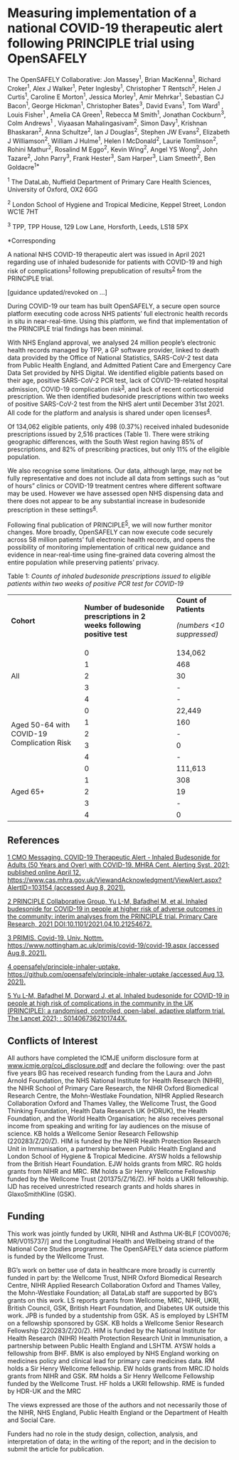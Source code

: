 # Measuring implementation of a national COVID-19 therapeutic alert following PRINCIPLE trial using OpenSAFELY

The OpenSAFELY Collaborative: Jon Massey<sup>1</sup>, Brian MacKenna<sup>1</sup>, Richard Croker<sup>1</sup>, Alex J Walker<sup>1</sup>, Peter Inglesby<sup>1</sup>, Christopher T Rentsch<sup>2</sup>, Helen J Curtis<sup>1</sup>, Caroline E Morton<sup>1</sup>, Jessica Morley<sup>1</sup>, Amir Mehrkar<sup>1</sup>, Sebastian CJ Bacon<sup>1</sup>, George Hickman<sup>1</sup>, Christopher Bates<sup>3</sup>, David Evans<sup>1</sup>, Tom Ward<sup>1</sup> , Louis Fisher<sup>1 </sup>, Amelia CA Green<sup>1</sup>, Rebecca M Smith<sup>1</sup>, Jonathan Cockburn<sup>3</sup>, Colm Andrews<sup>1</sup> , Viyaasan Mahalingasivam<sup>2</sup>, Simon Davy<sup>1</sup>, Krishnan Bhaskaran<sup>2</sup>, Anna Schultze<sup>2</sup>, Ian J Douglas<sup>2</sup>, Stephen JW Evans<sup>2</sup>, Elizabeth J Williamson<sup>2</sup>, William J Hulme<sup>1</sup>, Helen I McDonald<sup>2</sup>, Laurie Tomlinson<sup>2</sup>, Rohini Mathur<sup>2</sup>, Rosalind M Eggo<sup>2</sup>, Kevin Wing<sup>2</sup>, Angel YS Wong<sup>2</sup>, John Tazare<sup>2</sup>,  John Parry<sup>3</sup>, Frank Hester<sup>3</sup>, Sam Harper<sup>3</sup>, Liam Smeeth<sup>2</sup>, Ben Goldacre<sup>1*</sup>

<sup>1</sup> The DataLab, Nuffield Department of Primary Care Health Sciences, University of Oxford, OX2 6GG


<sup>2</sup> London School of Hygiene and Tropical Medicine, Keppel Street, London WC1E 7HT


<sup>3</sup> TPP, TPP House, 129 Low Lane, Horsforth, Leeds, LS18 5PX

*Corresponding

A national NHS COVID-19 therapeutic alert was issued in April 2021 regarding use of inhaled budesonide for patients with COVID-19 and high risk of complications<sup><a href="https://www.zotero.org/google-docs/?8x3Zua">1</a></sup> following prepublication of results<sup><a href="https://www.zotero.org/google-docs/?t3UB2R">2</a></sup> from the PRINCIPLE trial. 

[guidance updated/revoked on …]

During COVID-19 our team has built OpenSAFELY, a secure open source platform executing code across NHS patients’ full electronic health records in situ in near-real-time. Using this platform, we find that implementation of the PRINCIPLE trial findings has been minimal. 

With NHS England approval, we analysed 24 million people’s electronic health records managed by TPP, a GP software provider, linked to death data provided by the Office of National Statistics, SARS-CoV-2 test data from Public Health England, and Admitted Patient Care and Emergency Care Data Set provided by NHS Digital. We identified eligible patients based on their age, positive SARS-CoV-2 PCR test, lack of COVID-19-related hospital admission, COVID-19 complication risk<sup><a href="https://www.zotero.org/google-docs/?sR9vvf">3</a></sup>, and lack of recent corticosteroid prescription. We then identified budesonide prescriptions within two weeks of positive SARS-CoV-2 test from the NHS alert until December 31st 2021. All code for the platform and analysis is shared under open licenses<sup><a href="https://www.zotero.org/google-docs/?9qy59H">4</a></sup>.

Of 134,062 eligible patients, only 498 (0.37%) received inhaled budesonide prescriptions issued by 2,516 practices (Table 1). There were striking geographic differences, with the South West region having 85% of prescriptions, and 82% of prescribing practices, but only 11% of the eligible population.

We also recognise some limitations. Our data, although large, may not be fully representative and does not include all data from settings such as “out of hours” clinics or COVID-19 treatment centres where different software may be used. However we have assessed open NHS dispensing data and there does not appear to be any substantial increase in budesonide prescription in these settings<sup><a href="https://www.zotero.org/google-docs/?d2ijW0">4</a></sup>.

Following final publication of PRINCIPLE<sup><a href="https://www.zotero.org/google-docs/?4iZtXt">5</a></sup>, we will now further monitor changes. More broadly, OpenSAFELY can now execute code securely across 58 million patients’ full electronic health records, and opens the possibility of monitoring implementation of critical new guidance and evidence in near-real-time using fine-grained data covering almost the entire population while preserving patients’ privacy. 

Table 1: _Counts of inhaled budesonide prescriptions issued to eligible patients within two weeks of positive PCR test for COVID-19_


<table>
  <tr>
   <td><strong>Cohort</strong>
   </td>
   <td><strong>Number of budesonide prescriptions in 2 weeks following positive test </strong>
   </td>
   <td><strong>Count of Patients </strong>
<p>
<em>(numbers &lt;10 suppressed)</em>
   </td>
  </tr>
  <tr>
   <td rowspan="5" >All
   </td>
   <td>0
   </td>
   <td>134,062
   </td>
  </tr>
  <tr>
   <td>1
   </td>
   <td>468
   </td>
  </tr>
  <tr>
   <td>2
   </td>
   <td>30
   </td>
  </tr>
  <tr>
   <td>3
   </td>
   <td>-
   </td>
  </tr>
  <tr>
   <td>4
   </td>
   <td>-
   </td>
  </tr>
  <tr>
   <td rowspan="5" >Aged 50-64 with COVID-19 Complication Risk
   </td>
   <td>0
   </td>
   <td>22,449
   </td>
  </tr>
  <tr>
   <td>1
   </td>
   <td>160
   </td>
  </tr>
  <tr>
   <td>2
   </td>
   <td>-
   </td>
  </tr>
  <tr>
   <td>3
   </td>
   <td>0
   </td>
  </tr>
  <tr>
   <td>4
   </td>
   <td>-
   </td>
  </tr>
  <tr>
   <td rowspan="5" >Aged 65+
   </td>
   <td>0
   </td>
   <td>111,613
   </td>
  </tr>
  <tr>
   <td>1
   </td>
   <td>308
   </td>
  </tr>
  <tr>
   <td>2
   </td>
   <td>19
   </td>
  </tr>
  <tr>
   <td>3
   </td>
   <td>-
   </td>
  </tr>
  <tr>
   <td>4
   </td>
   <td>0
   </td>
  </tr>
</table>



## References
[1	CMO Messaging. COVID-19 Therapeutic Alert - Inhaled Budesonide for Adults (50 Years and Over) with COVID-19. MHRA Cent. Alerting Syst. 2021; published online April 12. https://www.cas.mhra.gov.uk/ViewandAcknowledgment/ViewAlert.aspx?AlertID=103154 (accessed Aug 8, 2021).](https://www.zotero.org/google-docs/?9svTx4)

[2	PRINCIPLE Collaborative Group, Yu L-M, Bafadhel M, et al. Inhaled budesonide for COVID-19 in people at higher risk of adverse outcomes in the community: interim analyses from the PRINCIPLE trial. Primary Care Research, 2021 DOI:10.1101/2021.04.10.21254672.](https://www.zotero.org/google-docs/?9svTx4)

[3	PRIMIS. Covid-19. Univ. Nottm. https://www.nottingham.ac.uk/primis/covid-19/covid-19.aspx (accessed Aug 8, 2021).](https://www.zotero.org/google-docs/?9svTx4)

[4	opensafely/principle-inhaler-uptake. https://github.com/opensafely/principle-inhaler-uptake (accessed Aug 13, 2021).](https://www.zotero.org/google-docs/?9svTx4)

[5	Yu L-M, Bafadhel M, Dorward J, et al. Inhaled budesonide for COVID-19 in people at high risk of complications in the community in the UK (PRINCIPLE): a randomised, controlled, open-label, adaptive platform trial. The Lancet 2021; : S014067362101744X.](https://www.zotero.org/google-docs/?9svTx4)


## Conflicts of Interest

All authors have completed the ICMJE uniform disclosure form at www.icmje.org/coi_disclosure.pdf and declare the following: over the past five years BG has received research funding from the Laura and John Arnold Foundation, the NHS National Institute for Health Research (NIHR), the NIHR School of Primary Care Research, the NIHR Oxford Biomedical Research Centre, the Mohn-Westlake Foundation, NIHR Applied Research Collaboration Oxford and Thames Valley, the Wellcome Trust, the Good Thinking Foundation, Health Data Research UK (HDRUK), the Health Foundation, and the World Health Organisation; he also receives personal income from speaking and writing for lay audiences on the misuse of science. KB holds a Wellcome Senior Research Fellowship (220283/Z/20/Z). HIM is funded by the NIHR Health Protection Research Unit in Immunisation, a partnership between Public Health England and London School of Hygiene & Tropical Medicine. AYSW holds a fellowship from the British Heart Foundation. EJW holds grants from MRC. RG holds grants from NIHR and MRC. RM holds a Sir Henry Wellcome Fellowship funded by the Wellcome Trust (201375/Z/16/Z). HF holds a UKRI fellowship. IJD has received unrestricted research grants and holds shares in GlaxoSmithKline (GSK). 


## Funding

This work was jointly funded by UKRI, NIHR and Asthma UK-BLF [COV0076; MR/V015737/] and the Longitudinal Health and Wellbeing strand of the National Core Studies programme. The OpenSAFELY data science platform is funded by the Wellcome Trust.

BG’s work on better use of data in healthcare more broadly is currently funded in part by: the Wellcome Trust, NIHR Oxford Biomedical Research Centre, NIHR Applied Research Collaboration Oxford and Thames Valley, the Mohn-Westlake Foundation; all DataLab staff are supported by BG’s grants on this work. LS reports grants from Wellcome, MRC, NIHR, UKRI, British Council, GSK, British Heart Foundation, and Diabetes UK outside this work. JPB is funded by a studentship from GSK. AS is employed by LSHTM on a fellowship sponsored by GSK. KB holds a Wellcome Senior Research Fellowship (220283/Z/20/Z). HIM is funded by the National Institute for Health Research (NIHR) Health Protection Research Unit in Immunisation, a partnership between Public Health England and LSHTM. AYSW holds a fellowship from BHF. BMK is also employed by NHS England working on medicines policy and clinical lead for primary care medicines data. RM holds a Sir Henry Wellcome fellowship. EW holds grants from MRC.ID holds grants from NIHR and GSK. RM holds a Sir Henry Wellcome Fellowship funded by the Wellcome Trust. HF holds a UKRI fellowship. RME is funded by HDR-UK and the MRC

The views expressed are those of the authors and not necessarily those of the NIHR, NHS England, Public Health England or the Department of Health and Social Care. 

Funders had no role in the study design, collection, analysis, and interpretation of data; in the writing of the report; and in the decision to submit the article for publication. 
